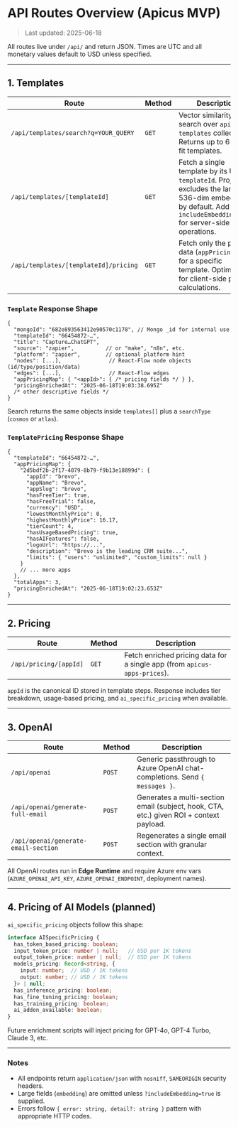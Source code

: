 # API Routes Overview (Apicus MVP)

> Last updated: 2025-06-18

All routes live under `/api/` and return JSON. Times are UTC and all monetary values default to USD unless specified.

---

## 1. Templates

| Route | Method | Description |
|-------|--------|-------------|
| `/api/templates/search?q=YOUR_QUERY` | `GET` | Vector similarity search over `apicus-templates` collection. Returns up to 6 best-fit templates. |
| `/api/templates/[templateId]` | `GET` | Fetch a single template by its UUID `templateId`. Projection excludes the large 1 536-dim embedding by default. Add `?includeEmbedding=true` for server-side vector operations. |
| `/api/templates/[templateId]/pricing` | `GET` | Fetch only the pricing data (`appPricingMap`) for a specific template. Optimized for client-side pricing calculations. |

### `Template` Response Shape
```jsonc
{
  "mongoId": "682e893563412e90570c1178", // Mongo _id for internal use
  "templateId": "66454872-…",
  "title": "Capture…ChatGPT",
  "source": "zapier",          // or "make", "n8n", etc.
  "platform": "zapier",        // optional platform hint
  "nodes": [...],               // React-Flow node objects (id/type/position/data)
  "edges": [...],               // React-Flow edges
  "appPricingMap": { "<appId>": { /* pricing fields */ } },
  "pricingEnrichedAt": "2025-06-18T19:03:38.695Z"
  /* other descriptive fields */
}
```

Search returns the same objects inside `templates[]` plus a `searchType` (`cosmos` or `atlas`).

### `TemplatePricing` Response Shape
```jsonc
{
  "templateId": "66454872-…",
  "appPricingMap": {
    "2d5bdf2b-2f17-4079-8b79-f9b13e18899d": {
      "appId": "brevo",
      "appName": "Brevo", 
      "appSlug": "brevo",
      "hasFreeTier": true,
      "hasFreeTrial": false,
      "currency": "USD",
      "lowestMonthlyPrice": 0,
      "highestMonthlyPrice": 16.17,
      "tierCount": 4,
      "hasUsageBasedPricing": true,
      "hasAIFeatures": false,
      "logoUrl": "https://...",
      "description": "Brevo is the leading CRM suite...",
      "limits": { "users": "unlimited", "custom_limits": null }
    }
    // ... more apps
  },
  "totalApps": 3,
  "pricingEnrichedAt": "2025-06-18T19:02:23.653Z"
}
```

---

## 2. Pricing

| Route | Method | Description |
|-------|--------|-------------|
| `/api/pricing/[appId]` | `GET` | Fetch enriched pricing data for a single app (from `apicus-apps-prices`). |

`appId` is the canonical ID stored in template steps. Response includes tier breakdown, usage-based pricing, and `ai_specific_pricing` when available.

---

## 3. OpenAI

| Route | Method | Description |
|-------|--------|-------------|
| `/api/openai` | `POST` | Generic passthrough to Azure OpenAI chat-completions. Send `{ messages }`. |
| `/api/openai/generate-full-email` | `POST` | Generates a multi-section email (subject, hook, CTA, etc.) given ROI + context payload. |
| `/api/openai/generate-email-section` | `POST` | Regenerates a single email section with granular context. |

All OpenAI routes run in **Edge Runtime** and require Azure env vars (`AZURE_OPENAI_API_KEY`, `AZURE_OPENAI_ENDPOINT`, deployment names).

---

## 4. Pricing of AI Models (planned)
`ai_specific_pricing` objects follow this shape:
```ts
interface AISpecificPricing {
  has_token_based_pricing: boolean;
  input_token_price: number | null;   // USD per 1K tokens
  output_token_price: number | null;  // USD per 1K tokens
  models_pricing: Record<string, {
    input: number;  // USD / 1K tokens
    output: number; // USD / 1K tokens
  }> | null;
  has_inference_pricing: boolean;
  has_fine_tuning_pricing: boolean;
  has_training_pricing: boolean;
  ai_addon_available: boolean;
}
```

Future enrichment scripts will inject pricing for GPT-4o, GPT-4 Turbo, Claude 3, etc.

---

### Notes
* All endpoints return `application/json` with `nosniff`, `SAMEORIGIN` security headers.
* Large fields (`embedding`) are omitted unless `?includeEmbedding=true` is supplied.
* Errors follow `{ error: string, detail?: string }` pattern with appropriate HTTP codes. 